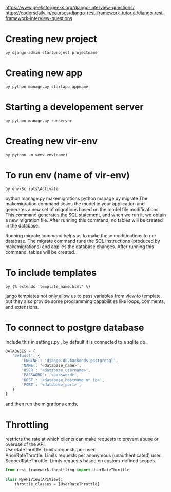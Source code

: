 https://www.geeksforgeeks.org/django-interview-questions/
https://codersdaily.in/courses/django-rest-framework-tutorial/django-rest-framework-interview-questions


# Creating new project 
```py django-admin startproject projectname   ```

# Creating new app
```py python manage.py startapp appname  ```

# Starting a developement server 
```py python manage.py runserver  ```

# Creating new vir-env
```py python -m venv env(name)  ```

# To run env (name of vir-env)
```py env\Scripts\Activate ```


python manage.py makemigrations
python manage.py migrate
The makemigration command scans the model in your application and generates a new set of migrations based on the model file modifications. This command generates the SQL statement, and when we run it, we obtain a new migration file. After running this command, no tables will be created in the database.

Running migrate command helps us to make these modifications to our database. The migrate command runs the SQL instructions (produced by makemigrations) and applies the database changes. After running this command, tables will be created.


# To include templates
```py {% extends 'template_name.html' %} ```

jango templates not only allow us to pass variables from view to template, but they also provide some programming capabilities like loops, comments, and extensions.  

# To connect to postgre database
Include this in settings.py , by default it is connected to a sqlite db.

```py
DATABASES = {
   'default': {
       'ENGINE': 'django.db.backends.postgresql',
       'NAME': ‘<database_name>’,
       'USER': '<database_username>',
       'PASSWORD': '<password>',
       'HOST': '<database_hostname_or_ip>',
       'PORT': '<database_port>',
   }
}
```
and then run the migrations cmds.  




# Throttling 
restricts the rate at which clients can make requests to prevent abuse or overuse of the API.  
UserRateThrottle: Limits requests per user.  
AnonRateThrottle: Limits requests per anonymous (unauthenticated) user.  
ScopedRateThrottle: Limits requests based on custom-defined scopes.  
```py
from rest_framework.throttling import UserRateThrottle

class MyAPIView(APIView):
    throttle_classes = [UserRateThrottle]
```



